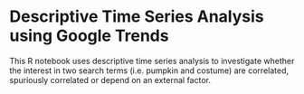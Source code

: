 # Descriptive Time Series Analysis using Google Trends
This R notebook uses descriptive time series analysis to investigate whether the interest in two search terms (i.e. pumpkin and costume) are correlated, spuriously correlated or depend on an external factor.
